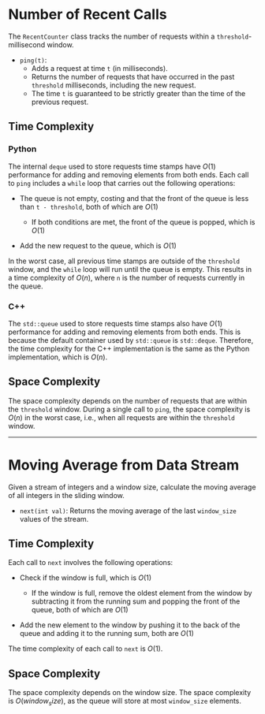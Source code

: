 # Number of Recent Calls

The `RecentCounter` class tracks the number of requests within a `threshold`-millisecond window.

- `ping(t)`: 
  - Adds a request at time `t` (in milliseconds).
  - Returns the number of requests that have occurred in the past `threshold` milliseconds, including the new request.
  - The time `t` is guaranteed to be strictly greater than the time of the previous request.

## Time Complexity

### Python 

The internal `deque` used to store requests time stamps have $O(1)$ performance for adding and removing elements from both ends. Each call to `ping` includes a `while` loop that carries out the following operations:

* The queue is not empty, costing and that the front of the queue is less than `t - threshold`, both of which are $O(1)$  

    - If both conditions are met, the front of the queue is popped, which is $O(1)$

* Add the new request to the queue, which is $O(1)$

In the worst case, all previous time stamps are outside of the `threshold` window, and the `while` loop will run until the queue is empty. This results in a time complexity of $O(n)$, where `n` is the number of requests currently in the queue.

### C++

The `std::queue` used to store requests time stamps also have $O(1)$ performance for adding and removing elements from both ends. This is because the default container used by `std::queue` is `std::deque`. Therefore, the time complexity for the C++ implementation is the same as the Python implementation, which is $O(n)$.

## Space Complexity

The space complexity depends on the number of requests that are within the `threshold` window. During a single call to `ping`, the space complexity is $O(n)$ in the worst case, i.e., when all requests are within the `threshold` window. 

---

# Moving Average from Data Stream

Given a stream of integers and a window size, calculate the moving average of all integers in the sliding window.

- `next(int val)`: Returns the moving average of the last `window_size` values of the stream.

## Time Complexity

Each call to `next` involves the following operations:

* Check if the window is full, which is $O(1)$

  - If the window is full, remove the oldest element from the window by subtracting it from the running sum and popping the front of the queue, both of which are $O(1)$

* Add the new element to the window by pushing it to the back of the queue and adding it to the running sum, both are $O(1)$

The time complexity of each call to `next` is $O(1)$.

## Space Complexity

The space complexity depends on the window size. The space complexity is $O(window_size)$, as the queue will store at most `window_size` elements.
